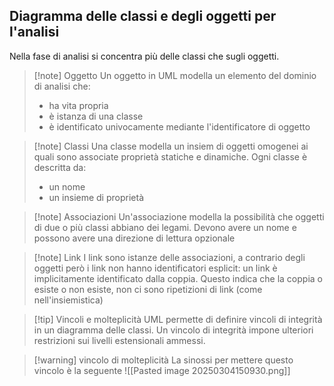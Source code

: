 ## Diagramma delle classi e degli oggetti per l'analisi
Nella fase di analisi si concentra più delle classi che sugli oggetti. 

>[!note] Oggetto
>Un oggetto in UML modella un elemento del dominio di analisi che:
>- ha vita propria
>- è istanza di una classe
>- è identificato univocamente mediante l'identificatore di oggetto

>[!note] Classi
>Una classe modella un insiem di oggetti omogenei ai quali sono associate proprietà statiche e dinamiche.
>Ogni classe è descritta da:
>- un nome
>- un insieme di proprietà

>[!note] Associazioni
>Un'associazione modella la possibilità che oggetti di due o più classi abbiano dei legami. Devono avere un nome e possono avere una direzione di lettura opzionale

>[!note] Link
>I link sono istanze delle associazioni, a contrario degli oggetti però i link non hanno identificatori esplicit: un link è implicitamente identificato dalla coppia. Questo indica che la coppia o esiste o non esiste, non ci sono ripetizioni di link (come nell'insiemistica)

>[!tip] Vincoli e molteplicità
>UML permette di definire vincoli di integrità in un diagramma delle classi. Un vincolo di integrità impone ulteriori restrizioni sui livelli estensionali ammessi. 

>[!warning] vincolo di molteplicità
>La sinossi per mettere questo vincolo è la seguente
>![[Pasted image 20250304150930.png]]


